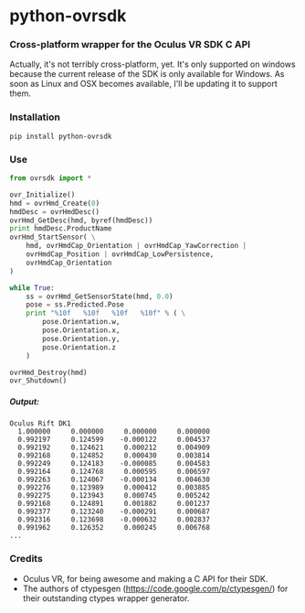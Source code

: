 python-ovrsdk
=============

### Cross-platform wrapper for the Oculus VR SDK C API

Actually, it's not terribly cross-platform, yet. It's only supported 
on windows because the current release of the SDK is only available
for Windows. As soon as Linux and OSX becomes available, I'll be updating
it to support them.

### Installation
```
pip install python-ovrsdk
```

### Use

```python
from ovrsdk import *

ovr_Initialize()
hmd = ovrHmd_Create(0)
hmdDesc = ovrHmdDesc()
ovrHmd_GetDesc(hmd, byref(hmdDesc))
print hmdDesc.ProductName
ovrHmd_StartSensor( \
	hmd, ovrHmdCap_Orientation | ovrHmdCap_YawCorrection |
	ovrHmdCap_Position | ovrHmdCap_LowPersistence,
	ovrHmdCap_Orientation
)

while True:
	ss = ovrHmd_GetSensorState(hmd, 0.0)
	pose = ss.Predicted.Pose
	print "%10f   %10f   %10f   %10f" % ( \
		pose.Orientation.w, 
		pose.Orientation.x, 
		pose.Orientation.y, 
		pose.Orientation.z
	)

ovrHmd_Destroy(hmd)
ovr_Shutdown()
```

##### Output:

```
Oculus Rift DK1
  1.000000     0.000000     0.000000     0.000000
  0.992197     0.124599    -0.000122     0.004537
  0.992192     0.124621     0.000212     0.004909
  0.992168     0.124852     0.000430     0.003814
  0.992249     0.124183    -0.000085     0.004583
  0.992164     0.124768     0.000595     0.006597
  0.992263     0.124067    -0.000134     0.004630
  0.992276     0.123989     0.000412     0.003885
  0.992275     0.123943     0.000745     0.005242
  0.992168     0.124891     0.001882     0.001237
  0.992377     0.123240    -0.000291     0.000687
  0.992316     0.123698    -0.000632     0.002837
  0.991962     0.126352     0.000245     0.006768
...
```

### Credits

* Oculus VR, for being awesome and making a C API for their SDK.
* The authors of ctypesgen (https://code.google.com/p/ctypesgen/) for their outstanding ctypes wrapper generator.

